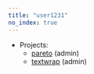 ```yaml
---
title: "user1231"
no_index: true
---
```


* Projects:
  * [pareto](/projects/pareto/) (admin)
  * [textwrap](/projects/textwrap/) (admin)